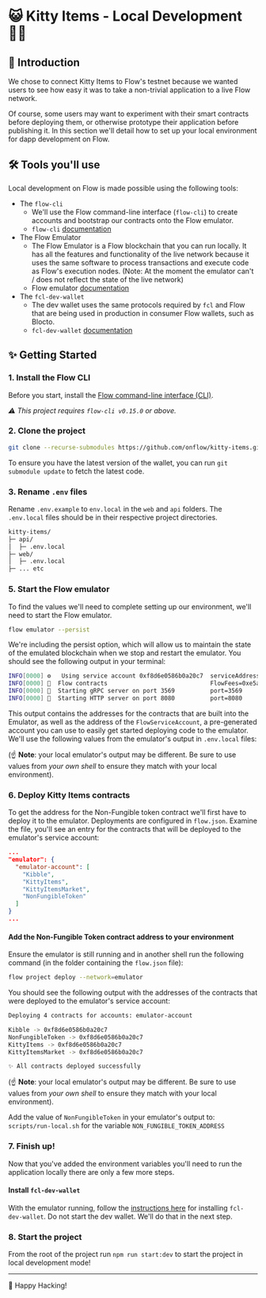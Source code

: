 # 😺 Kitty Items - Local Development 👩‍💻

## 👋 Introduction
We chose to connect Kitty Items to Flow's testnet because we wanted users to see how easy it was to take a non-trivial application to a live Flow network.

Of course, some users may want to experiment with their smart contracts before deploying them, or otherwise prototype their application before publishing it.
In this section we'll detail how to set up your local environment for dapp development on Flow.

## 🛠 Tools you'll use
Local development on Flow is made possible using the following tools:

- The `flow-cli`
  - We'll use the Flow command-line interface (`flow-cli`) to create accounts and bootstrap our contracts onto the Flow emulator.
  - `flow-cli` [documentation](https://docs.onflow.org/flow-cli)
- The Flow Emulator
  - The Flow Emulator is a Flow blockchain that you can run locally. It has all the features and functionality of the live network because it uses the same software to process transactions and execute code as Flow's execution nodes. (Note: At the moment the emulator can't / does not reflect the state of the live network)
  - Flow emulator [documentation](https://docs.onflow.org/emulator)
- The `fcl-dev-wallet`
  - The dev wallet uses the same protocols required by `fcl` and Flow that are being used in production in consumer Flow wallets, such as Blocto.
  - `fcl-dev-wallet` [documentation](https://github.com/onflow/fcl-dev-wallet)

## ✨ Getting Started

### 1. Install the Flow CLI

Before you start, install the [Flow command-line interface (CLI)](https://docs.onflow.org/flow-cli).

_⚠️ This project requires `flow-cli v0.15.0` or above._

### 2. Clone the project

```sh
git clone --recurse-submodules https://github.com/onflow/kitty-items.git
```

To ensure you have the latest version of the wallet, you can run `git submodule update` to fetch the latest code.

### 3. Rename `.env` files

Rename `.env.example` to `env.local` in the `web` and `api` folders.
The `.env.local` files should be in their respective project directories.

```sh
kitty-items/
├─ api/
│  ├─ .env.local
├─ web/
│  ├─ .env.local
├─ ... etc

```
### 5. Start the Flow emulator

To find the values we'll need to complete setting up our environment, we'll need to start the Flow emulator.

```sh
flow emulator --persist
```

We're including the persist option, which will allow us to maintain the state of the emulated blockchain when we stop and restart the emulator. 
You should see the following output in your terminal:

```sh
INFO[0000] ⚙️   Using service account 0xf8d6e0586b0a20c7  serviceAddress=f8d6e0586b0a20c7 serviceHashAlgo=SHA3_256 servicePrivKey=f8e188e8af0b8b414be59c4a1a15cc666c898fb34d94156e9b51e18bfde754a5 servicePubKey=6e70492cb4ec2a6013e916114bc8bf6496f3335562f315e18b085c19da659bdfd88979a5904ae8bd9b4fd52a07fc759bad9551c04f289210784e7b08980516d2 serviceSigAlgo=ECDSA_P256
INFO[0000] 📜  Flow contracts                             FlowFees=0xe5a8b7f23e8b548f FlowServiceAccount=0xf8d6e0586b0a20c7 FlowStorageFees=0xf8d6e0586b0a20c7 FlowToken=0x0ae53cb6e3f42a79 FungibleToken=0xee82856bf20e2aa6
INFO[0000] 🌱  Starting gRPC server on port 3569          port=3569
INFO[0000] 🌱  Starting HTTP server on port 8080          port=8080
```
This output contains the addresses for the contracts that are built into the Emulator, as well as the address of the `FlowServiceAccount`, a pre-generated account you can use to easily get started deploying code to the emulator. We'll use the following values from the emulator's output in `.env.local` files: 

(☝️ **Note**: your local emulator's output may be different. Be sure to use values from _your own shell_ to ensure they match with your local environment).
### 6. Deploy Kitty Items contracts

To get the address for the Non-Fungible token contract we'll first have to deploy it to the emulator.
Deployments are configured in `flow.json`. Examine the file, you'll see an entry for the contracts that will be deployed to the emulator's service account: 

```json
...
"emulator": {
  "emulator-account": [
    "Kibble",
    "KittyItems",
    "KittyItemsMarket",
    "NonFungibleToken"
  ]
}
...
```
#### Add the Non-Fungible Token contract address to your environment

Ensure the emulator is still running and in another shell run the following command (in the folder containing the `flow.json` file):

```sh
flow project deploy --network=emulator
```
You should see the following output with the addresses of the contracts that were deployed to the emulator's service account:
```sh
Deploying 4 contracts for accounts: emulator-account

Kibble -> 0xf8d6e0586b0a20c7
NonFungibleToken -> 0xf8d6e0586b0a20c7
KittyItems -> 0xf8d6e0586b0a20c7
KittyItemsMarket -> 0xf8d6e0586b0a20c7

✨ All contracts deployed successfully
```

(☝️ **Note**: your local emulator's output may be different. Be sure to use values from _your own shell_ to ensure they match with your local environment).

Add the value of `NonFungibleToken` in your emulator's output to: `scripts/run-local.sh` for the variable `NON_FUNGIBLE_TOKEN_ADDRESS`

### 7. Finish up!

Now that you've added the environment variables you'll need to run the application locally there are only a few more steps.

#### Install `fcl-dev-wallet`

With the emulator running, follow the <a href="https://github.com/onflow/fcl-dev-wallet" target="_blank">instructions here</a> for installing `fcl-dev-wallet`. Do not start the dev wallet. We'll do that in the next step.

### 8. Start the project

From the root of the project run `npm run start:dev` to start the project in local development mode!

---

🚀 Happy Hacking!
